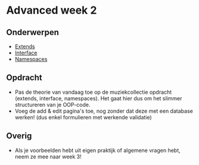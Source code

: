# Advanced week 2

## Onderwerpen
- [Extends](http://php.net/manual/en/keyword.extends.php)
- [Interface](http://www.sunilb.com/php/php5-tutorials-abstract-class-and-interface)
- [Namespaces](http://www.php.net/manual/en/language.namespaces.basics.php)

## Opdracht
- Pas de theorie van vandaag toe op de muziekcollectie opdracht (extends, interface, namespaces). Het gaat hier dus om het
slimmer structureren van je OOP-code.
- Voeg de add & edit pagina's toe, nog zonder dat deze met een database werken! (dus enkel formulieren met werkende validatie)

## Overig
- Als je voorbeelden hebt uit eigen praktijk of algemene vragen hebt, neem ze mee naar week 3!
